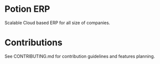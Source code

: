# Potion ERP
Scalable Cloud based ERP for all size of companies.


# Contributions
See CONTRIBUTING.md for contribution guidelines and features planning.
